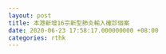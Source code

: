 ```yaml
---
layout: post
title: 本港新增16宗新型肺炎輸入確診個案
date: 2020-06-23 17:58:17.000000000 +08:00
categories: rthk
---
```



